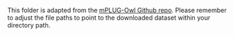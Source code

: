 This folder is adapted from the [mPLUG-Owl Github repo](https://github.com/X-PLUG/mPLUG-Owl). Please remember to adjust the file paths to point to the downloaded dataset within your directory path.

